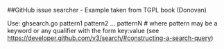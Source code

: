 ##GitHub issue searcher - Example taken from TGPL book (Donovan)

Use: ghsearch.go pattern1 pattern2 ... patternN  # where pattern may be a keyword or any qualifier with the form key:value (see  https://developer.github.com/v3/search/#constructing-a-search-query)
